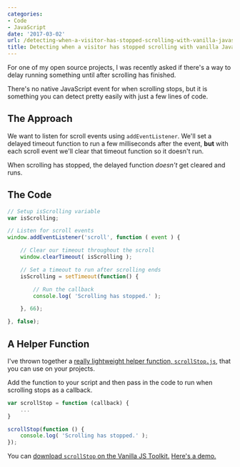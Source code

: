 ```yaml
---
categories:
- Code
- JavaScript
date: '2017-03-02'
url: /detecting-when-a-visitor-has-stopped-scrolling-with-vanilla-javascript/
title: Detecting when a visitor has stopped scrolling with vanilla JavaScript
---
```


For one of my open source projects, I was recently asked if there's a way to delay running something until after scrolling has finished.

There's no native JavaScript event for when scrolling stops, but it is something you can detect pretty easily with just a few lines of code.

## The Approach

We want to listen for scroll events using `addEventListener`. We'll set a delayed timeout function to run a few milliseconds after the event, **but** with each scroll event we'll clear that timeout function so it doesn't run.

When scrolling has stopped, the delayed function *doesn't* get cleared and runs.

## The Code

```javascript
// Setup isScrolling variable
var isScrolling;

// Listen for scroll events
window.addEventListener('scroll', function ( event ) {

	// Clear our timeout throughout the scroll
	window.clearTimeout( isScrolling );

	// Set a timeout to run after scrolling ends
	isScrolling = setTimeout(function() {

		// Run the callback
		console.log( 'Scrolling has stopped.' );

	}, 66);

}, false);
```

## A Helper Function

I've thrown together a [really lightweight helper function, `scrollStop.js`](https://vanillajstoolkit.com/helpers/scrollstop/), that you can use on your projects.

Add the function to your script and then pass in the code to run when scrolling stops as a callback.

```javascript
var scrollStop = function (callback) {
    ...
}

scrollStop(function () {
    console.log( 'Scrolling has stopped.' );
});
```

You can [download `scrollStop` on the Vanilla JS Toolkit.](https://vanillajstoolkit.com/helpers/scrollstop/) [Here's a demo.](https://codepen.io/cferdinandi/pen/BGpPoo)